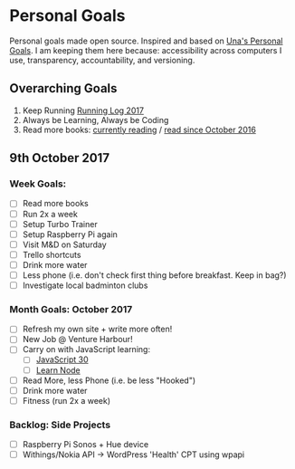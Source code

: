 Personal Goals
==============

Personal goals made open source. Inspired and based on [Una's Personal Goals](https://github.com/una/personal-goals). I am keeping them here because: accessibility across computers I use, transparency, accountability, and versioning.

## Overarching Goals
1. Keep Running [Running Log 2017](/running/2017-weekly.md)
2. Always be Learning, Always be Coding
3. Read more books: [currently reading](/books/books-in-progress.md) / [read since October 2016](/books/books-read.md)

## 9th October 2017

### Week Goals:
- [ ] Read more books
- [ ] Run 2x a week
- [ ] Setup Turbo Trainer
- [ ] Setup Raspberry Pi again
- [ ] Visit M&D on Saturday
- [ ] Trello shortcuts
- [ ] Drink more water
- [ ] Less phone (i.e. don't check first thing before breakfast. Keep in bag?)
- [ ] Investigate local badminton clubs

### Month Goals: October 2017
- [ ] Refresh my own site + write more often!
- [ ] New Job @ Venture Harbour!
- [ ] Carry on with JavaScript learning:
	- [ ] [JavaScript 30](https://javascript30.com/)
	- [ ] [Learn Node](https://learnnode.com)
- [ ] Read More, less Phone (i.e. be less "Hooked")
- [ ] Drink more water
- [ ] Fitness (run 2x a week)

### Backlog: Side Projects
- [ ] Raspberry Pi Sonos + Hue device
- [ ] Withings/Nokia API -> WordPress 'Health' CPT using wpapi
